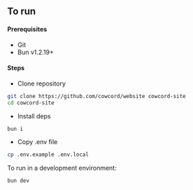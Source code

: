 ## To run

#### Prerequisites

- Git
- Bun v1.2.19+

#### Steps

-   Clone repository

```sh
git clone https://github.com/cowcord/website cowcord-site
cd cowcord-site
```

-   Install deps

```sh
bun i
```

-   Copy .env file

```sh
cp .env.example .env.local
```

To run in a development environment:

```sh
bun dev
```

[Qwik]: https://qwik.dev/
[Tailwind]: https://tailwindcss.com/
